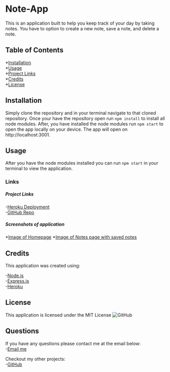 # Note-App
This is an application built to help you keep track of your day by taking notes. You have to option to create a new note, save a note, and delete a note.

## Table of Contents 
*[Installation](##installation)  
*[Usage](##usage)  
*[Project Links](#####project-links)  
*[Credits](##credits)  
*[License](##license)  


## Installation 
Simply clone the repository and in your terminal navigate to that cloned repository. Once your have the repository open run `npm install` to install all node modules. After, you have installed the node modules run `npm start` to open the app locally on your device. The app will open on http://localhost:3001.

## Usage 
After you have the node modules installed you can run `npm start` in your terminal to view the application. 

### Links 

##### Project Links
-[Heroku Deployment](https://note-appc.herokuapp.com/)  
-[GitHub Repo](https://github.com/CameronHeadlee/Note-App)

##### Screenshots of application
*[Image of Homepage]()
*[Image of Notes page with saved notes]()

## Credits 
This application was created using: 

-[Node.js](https://nodejs.org/en/)  
-[Express.js](https://expressjs.com/)  
-[Heroku](https://id.heroku.com/login)

## License
This application is licensed under the MIT License
![GitHub](https://img.shields.io/github/license/CameronHeadlee/Note-App?logo=MIT)

## Questions
If you have any questions please contact me at the email below:  
-[Email me](camhcodes11@gmail.com)

Checkout my other projects:  
-[GitHub](https://github.com/CameronHeadlee?tab=repositories)





